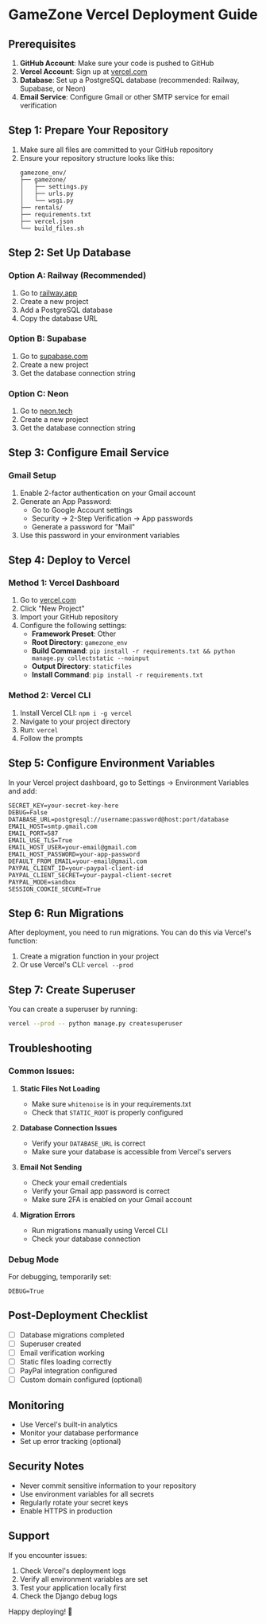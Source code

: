 # GameZone Vercel Deployment Guide

## Prerequisites

1. **GitHub Account**: Make sure your code is pushed to GitHub
2. **Vercel Account**: Sign up at [vercel.com](https://vercel.com)
3. **Database**: Set up a PostgreSQL database (recommended: Railway, Supabase, or Neon)
4. **Email Service**: Configure Gmail or other SMTP service for email verification

## Step 1: Prepare Your Repository

1. Make sure all files are committed to your GitHub repository
2. Ensure your repository structure looks like this:
   ```
   gamezone_env/
   ├── gamezone/
   │   ├── settings.py
   │   ├── urls.py
   │   └── wsgi.py
   ├── rentals/
   ├── requirements.txt
   ├── vercel.json
   └── build_files.sh
   ```

## Step 2: Set Up Database

### Option A: Railway (Recommended)
1. Go to [railway.app](https://railway.app)
2. Create a new project
3. Add a PostgreSQL database
4. Copy the database URL

### Option B: Supabase
1. Go to [supabase.com](https://supabase.com)
2. Create a new project
3. Get the database connection string

### Option C: Neon
1. Go to [neon.tech](https://neon.tech)
2. Create a new project
3. Get the database connection string

## Step 3: Configure Email Service

### Gmail Setup
1. Enable 2-factor authentication on your Gmail account
2. Generate an App Password:
   - Go to Google Account settings
   - Security → 2-Step Verification → App passwords
   - Generate a password for "Mail"
3. Use this password in your environment variables

## Step 4: Deploy to Vercel

### Method 1: Vercel Dashboard
1. Go to [vercel.com](https://vercel.com)
2. Click "New Project"
3. Import your GitHub repository
4. Configure the following settings:
   - **Framework Preset**: Other
   - **Root Directory**: `gamezone_env`
   - **Build Command**: `pip install -r requirements.txt && python manage.py collectstatic --noinput`
   - **Output Directory**: `staticfiles`
   - **Install Command**: `pip install -r requirements.txt`

### Method 2: Vercel CLI
1. Install Vercel CLI: `npm i -g vercel`
2. Navigate to your project directory
3. Run: `vercel`
4. Follow the prompts

## Step 5: Configure Environment Variables

In your Vercel project dashboard, go to Settings → Environment Variables and add:

```
SECRET_KEY=your-secret-key-here
DEBUG=False
DATABASE_URL=postgresql://username:password@host:port/database
EMAIL_HOST=smtp.gmail.com
EMAIL_PORT=587
EMAIL_USE_TLS=True
EMAIL_HOST_USER=your-email@gmail.com
EMAIL_HOST_PASSWORD=your-app-password
DEFAULT_FROM_EMAIL=your-email@gmail.com
PAYPAL_CLIENT_ID=your-paypal-client-id
PAYPAL_CLIENT_SECRET=your-paypal-client-secret
PAYPAL_MODE=sandbox
SESSION_COOKIE_SECURE=True
```

## Step 6: Run Migrations

After deployment, you need to run migrations. You can do this via Vercel's function:

1. Create a migration function in your project
2. Or use Vercel's CLI: `vercel --prod`

## Step 7: Create Superuser

You can create a superuser by running:
```bash
vercel --prod -- python manage.py createsuperuser
```

## Troubleshooting

### Common Issues:

1. **Static Files Not Loading**
   - Make sure `whitenoise` is in your requirements.txt
   - Check that `STATIC_ROOT` is properly configured

2. **Database Connection Issues**
   - Verify your `DATABASE_URL` is correct
   - Make sure your database is accessible from Vercel's servers

3. **Email Not Sending**
   - Check your email credentials
   - Verify your Gmail app password is correct
   - Make sure 2FA is enabled on your Gmail account

4. **Migration Errors**
   - Run migrations manually using Vercel CLI
   - Check your database connection

### Debug Mode

For debugging, temporarily set:
```
DEBUG=True
```

## Post-Deployment Checklist

- [ ] Database migrations completed
- [ ] Superuser created
- [ ] Email verification working
- [ ] Static files loading correctly
- [ ] PayPal integration configured
- [ ] Custom domain configured (optional)

## Monitoring

- Use Vercel's built-in analytics
- Monitor your database performance
- Set up error tracking (optional)

## Security Notes

- Never commit sensitive information to your repository
- Use environment variables for all secrets
- Regularly rotate your secret keys
- Enable HTTPS in production

## Support

If you encounter issues:
1. Check Vercel's deployment logs
2. Verify all environment variables are set
3. Test your application locally first
4. Check the Django debug logs

Happy deploying! 🚀 
